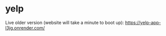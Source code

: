 # yelp

Live older version (website will take a minute to boot up): https://yelp-app-l3jg.onrender.com/
